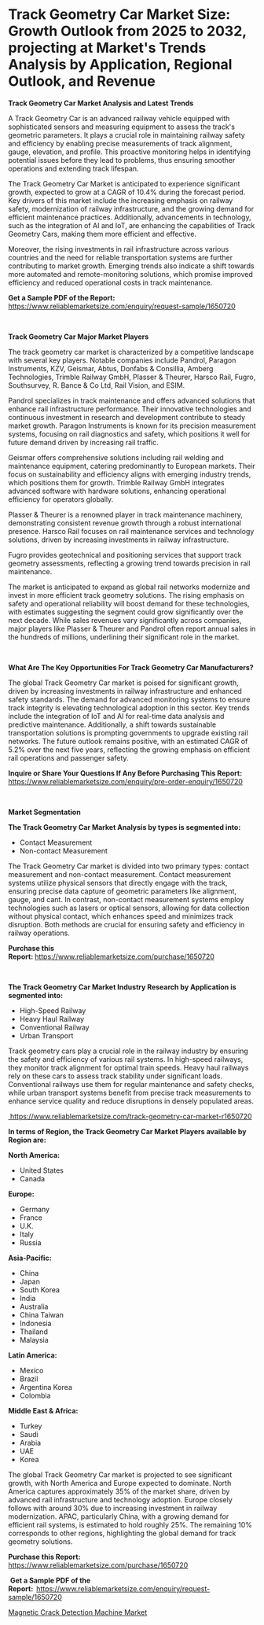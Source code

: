 <p><h1>Track Geometry Car Market Size: Growth Outlook from 2025 to 2032, projecting at Market's Trends Analysis by Application, Regional Outlook, and Revenue</h1></p><p><strong>Track Geometry Car Market Analysis and Latest Trends</strong></p>
<p><p>A Track Geometry Car is an advanced railway vehicle equipped with sophisticated sensors and measuring equipment to assess the track's geometric parameters. It plays a crucial role in maintaining railway safety and efficiency by enabling precise measurements of track alignment, gauge, elevation, and profile. This proactive monitoring helps in identifying potential issues before they lead to problems, thus ensuring smoother operations and extending track lifespan.</p><p>The Track Geometry Car Market is anticipated to experience significant growth, expected to grow at a CAGR of 10.4% during the forecast period. Key drivers of this market include the increasing emphasis on railway safety, modernization of railway infrastructure, and the growing demand for efficient maintenance practices. Additionally, advancements in technology, such as the integration of AI and IoT, are enhancing the capabilities of Track Geometry Cars, making them more efficient and effective.</p><p>Moreover, the rising investments in rail infrastructure across various countries and the need for reliable transportation systems are further contributing to market growth. Emerging trends also indicate a shift towards more automated and remote-monitoring solutions, which promise improved efficiency and reduced operational costs in track maintenance.</p></p>
<p><strong>Get a Sample PDF of the Report:&nbsp;</strong> <a href="https://www.reliablemarketsize.com/enquiry/request-sample/1650720?utm_campaign=3351&utm_medium=2&utm_source=Github&utm_content=ia&utm_term=08042025&utm_id=track-geometry-car">https://www.reliablemarketsize.com/enquiry/request-sample/1650720</a></p>
<p>&nbsp;</p>
<p><strong>Track Geometry Car Major Market Players</strong></p>
<p><p>The track geometry car market is characterized by a competitive landscape with several key players. Notable companies include Pandrol, Paragon Instruments, KZV, Geismar, Abtus, Donfabs & Consillia, Amberg Technologies, Trimble Railway GmbH, Plasser & Theurer, Harsco Rail, Fugro, Southsurvey, R. Bance & Co Ltd, Rail Vision, and ESIM.</p><p>Pandrol specializes in track maintenance and offers advanced solutions that enhance rail infrastructure performance. Their innovative technologies and continuous investment in research and development contribute to steady market growth. Paragon Instruments is known for its precision measurement systems, focusing on rail diagnostics and safety, which positions it well for future demand driven by increasing rail traffic.</p><p>Geismar offers comprehensive solutions including rail welding and maintenance equipment, catering predominantly to European markets. Their focus on sustainability and efficiency aligns with emerging industry trends, which positions them for growth. Trimble Railway GmbH integrates advanced software with hardware solutions, enhancing operational efficiency for operators globally.</p><p>Plasser & Theurer is a renowned player in track maintenance machinery, demonstrating consistent revenue growth through a robust international presence. Harsco Rail focuses on rail maintenance services and technology solutions, driven by increasing investments in railway infrastructure.</p><p>Fugro provides geotechnical and positioning services that support track geometry assessments, reflecting a growing trend towards precision in rail maintenance.</p><p>The market is anticipated to expand as global rail networks modernize and invest in more efficient track geometry solutions. The rising emphasis on safety and operational reliability will boost demand for these technologies, with estimates suggesting the segment could grow significantly over the next decade. While sales revenues vary significantly across companies, major players like Plasser & Theurer and Pandrol often report annual sales in the hundreds of millions, underlining their significant role in the market.</p></p>
<p>&nbsp;</p>
<p><strong>What Are The Key Opportunities For Track Geometry Car Manufacturers?</strong></p>
<p><p>The global Track Geometry Car market is poised for significant growth, driven by increasing investments in railway infrastructure and enhanced safety standards. The demand for advanced monitoring systems to ensure track integrity is elevating technological adoption in this sector. Key trends include the integration of IoT and AI for real-time data analysis and predictive maintenance. Additionally, a shift towards sustainable transportation solutions is prompting governments to upgrade existing rail networks. The future outlook remains positive, with an estimated CAGR of 5.2% over the next five years, reflecting the growing emphasis on efficient rail operations and passenger safety.</p></p>
<p><strong>Inquire or Share Your Questions If Any Before Purchasing This Report:</strong> <a href="https://www.reliablemarketsize.com/enquiry/pre-order-enquiry/1650720?utm_campaign=3351&utm_medium=2&utm_source=Github&utm_content=ia&utm_term=08042025&utm_id=track-geometry-car">https://www.reliablemarketsize.com/enquiry/pre-order-enquiry/1650720</a></p>
<p>&nbsp;</p>
<p><strong>Market Segmentation</strong></p>
<p><strong>The Track Geometry Car Market Analysis by types is segmented into:</strong></p>
<p><ul><li>Contact Measurement</li><li>Non-contact Measurement</li></ul></p>
<p><p>The Track Geometry Car market is divided into two primary types: contact measurement and non-contact measurement. Contact measurement systems utilize physical sensors that directly engage with the track, ensuring precise data capture of geometric parameters like alignment, gauge, and cant. In contrast, non-contact measurement systems employ technologies such as lasers or optical sensors, allowing for data collection without physical contact, which enhances speed and minimizes track disruption. Both methods are crucial for ensuring safety and efficiency in railway operations.</p></p>
<p><strong>Purchase this Report:&nbsp;</strong><a href="https://www.reliablemarketsize.com/purchase/1650720?utm_campaign=3351&utm_medium=2&utm_source=Github&utm_content=ia&utm_term=08042025&utm_id=track-geometry-car">https://www.reliablemarketsize.com/purchase/1650720</a></p>
<p>&nbsp;</p>
<p><strong>The Track Geometry Car Market Industry Research by Application is segmented into:</strong></p>
<p><ul><li>High-Speed Railway</li><li>Heavy Haul Railway</li><li>Conventional Railway</li><li>Urban Transport</li></ul></p>
<p><p>Track geometry cars play a crucial role in the railway industry by ensuring the safety and efficiency of various rail systems. In high-speed railways, they monitor track alignment for optimal train speeds. Heavy haul railways rely on these cars to assess track stability under significant loads. Conventional railways use them for regular maintenance and safety checks, while urban transport systems benefit from precise track measurements to enhance service quality and reduce disruptions in densely populated areas.</p></p>
<p><a href="https://www.reliablemarketsize.com/track-geometry-car-market-r1650720?utm_campaign=3351&utm_medium=2&utm_source=Github&utm_content=ia&utm_term=08042025&utm_id=track-geometry-car">&nbsp;https://www.reliablemarketsize.com/track-geometry-car-market-r1650720</a></p>
<p><strong>In terms of Region, the Track Geometry Car Market Players available by Region are:</strong></p>
<p>
    <p> <strong> North America: </strong>
        <ul>
            <li>United States</li>
            <li>Canada</li>
        </ul>
        </p> 
    <p> <strong> Europe: </strong>
        <ul>
            <li>Germany</li>
            <li>France</li>
            <li>U.K.</li>
            <li>Italy</li>
            <li>Russia</li>
        </ul>
        </p> 
    <p> <strong> Asia-Pacific: </strong>
        <ul>
            <li>China</li>
            <li>Japan</li>
            <li>South Korea</li>
            <li>India</li>
            <li>Australia</li>
            <li>China Taiwan</li>
            <li>Indonesia</li>
            <li>Thailand</li>
            <li>Malaysia</li>
        </ul>
        </p> 
    <p> <strong> Latin America: </strong>
        <ul>
            <li>Mexico</li>
            <li>Brazil</li>
            <li>Argentina Korea</li>
            <li>Colombia</li>
        </ul>
        </p> 
    <p> <strong> Middle East & Africa: </strong>
        <ul>
            <li>Turkey</li>
            <li>Saudi</li>
            <li>Arabia</li>
            <li>UAE</li>
            <li>Korea</li>
        </ul>
    </p>
    </p>
<p><p>The global Track Geometry Car market is projected to see significant growth, with North America and Europe expected to dominate. North America captures approximately 35% of the market share, driven by advanced rail infrastructure and technology adoption. Europe closely follows with around 30% due to increasing investment in railway modernization. APAC, particularly China, with a growing demand for efficient rail systems, is estimated to hold roughly 25%. The remaining 10% corresponds to other regions, highlighting the global demand for track geometry solutions.</p></p>
<p><strong>Purchase this Report: </strong><a href="https://www.reliablemarketsize.com/purchase/1650720?utm_campaign=3351&utm_medium=2&utm_source=Github&utm_content=ia&utm_term=08042025&utm_id=track-geometry-car">https://www.reliablemarketsize.com/purchase/1650720</a></p>
<p>&nbsp;<strong>Get a Sample PDF of the Report:&nbsp;&nbsp;</strong><a href="https://www.reliablemarketsize.com/enquiry/request-sample/1650720?utm_campaign=3351&utm_medium=2&utm_source=Github&utm_content=ia&utm_term=08042025&utm_id=track-geometry-car">https://www.reliablemarketsize.com/enquiry/request-sample/1650720</a></p>
<p><strong></strong></p>
<p><p><a href="https://github.com/hunanuzmez/Market-Research-Report-List-1/blob/main/magnetic-crack-detection-machine-market.md?utm_campaign=3351&utm_medium=2&utm_source=Github&utm_content=ia&utm_term=08042025&utm_id=track-geometry-car">Magnetic Crack Detection Machine Market</a></p></p>